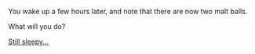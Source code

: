 You wake up a few hours later, and note that there are now two malt balls.

What will you do?

[Still sleepy...](../take-more-nap/take-more-nap.md)
